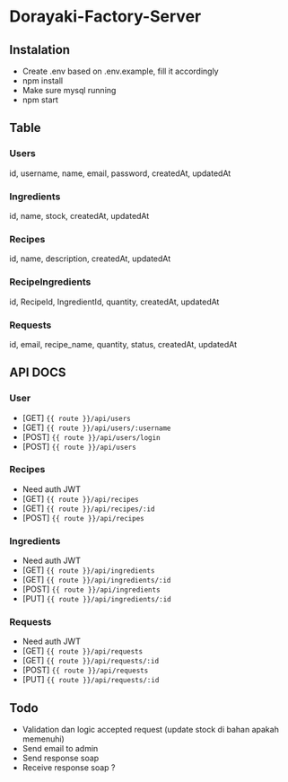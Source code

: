 # Dorayaki-Factory-Server

## Instalation
- Create .env based on .env.example, fill it accordingly
- npm install
- Make sure mysql running
- npm start


## Table
### Users
id, username, name, email, password, createdAt, updatedAt

### Ingredients
id, name, stock, createdAt, updatedAt

### Recipes
id, name, description, createdAt, updatedAt

### RecipeIngredients
id, RecipeId, IngredientId, quantity, createdAt, updatedAt

### Requests
id, email, recipe_name, quantity, status, createdAt, updatedAt

## API DOCS
### User
- [GET] `{{ route }}/api/users`
- [GET] `{{ route }}/api/users/:username`
- [POST] `{{ route }}/api/users/login`
- [POST] `{{ route }}/api/users`

### Recipes
- Need auth JWT
- [GET] `{{ route }}/api/recipes`
- [GET] `{{ route }}/api/recipes/:id`
- [POST] `{{ route }}/api/recipes`

### Ingredients
- Need auth JWT
- [GET] `{{ route }}/api/ingredients`
- [GET] `{{ route }}/api/ingredients/:id`
- [POST] `{{ route }}/api/ingredients`
- [PUT] `{{ route }}/api/ingredients/:id`

### Requests
- Need auth JWT
- [GET] `{{ route }}/api/requests`
- [GET] `{{ route }}/api/requests/:id`
- [POST] `{{ route }}/api/requests`
- [PUT] `{{ route }}/api/requests/:id`


## Todo
- Validation dan logic accepted request (update stock di bahan apakah memenuhi)
- Send email to admin
- Send response soap
- Receive response soap ?